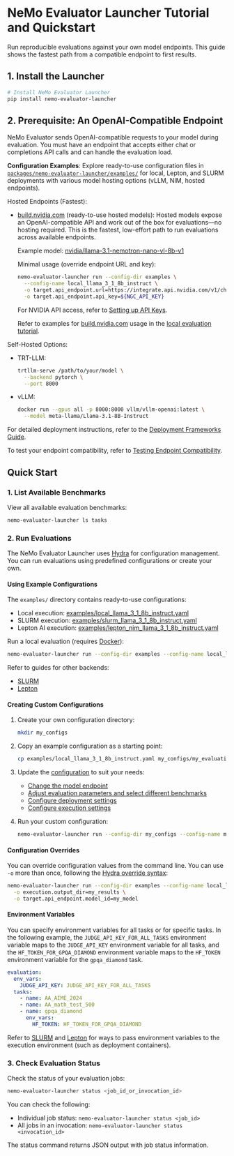 # NeMo Evaluator Launcher Tutorial and Quickstart

Run reproducible evaluations against your own model endpoints. This guide shows the fastest path from a compatible endpoint to first results.

## 1. Install the Launcher

```bash
# Install NeMo Evaluator Launcher
pip install nemo-evaluator-launcher
```

## 2. Prerequisite: An OpenAI-Compatible Endpoint

NeMo Evaluator sends OpenAI-compatible requests to your model during evaluation. You must have an endpoint that accepts either chat or completions API calls and can handle the evaluation load.

**Configuration Examples**: Explore ready-to-use configuration files in [`packages/nemo-evaluator-launcher/examples/`](https://github.com/NVIDIA-NeMo/Eval/tree/main/packages/nemo-evaluator-launcher/examples) for local, Lepton, and SLURM deployments with various model hosting options (vLLM, NIM, hosted endpoints).

Hosted Endpoints (Fastest):

- [build.nvidia.com](https://build.nvidia.com) (ready-to-use hosted models):
  Hosted models expose an OpenAI-compatible API and work out of the box for evaluations—no hosting required. This is the fastest, low-effort path to run evaluations across available endpoints.

  Example model: [nvidia/llama-3.1-nemotron-nano-vl-8b-v1](https://build.nvidia.com/nvidia/llama-3.1-nemotron-nano-vl-8b-v1)

  Minimal usage (override endpoint URL and key):

  ```bash
  nemo-evaluator-launcher run --config-dir examples \
    --config-name local_llama_3_1_8b_instruct \
    -o target.api_endpoint.url=https://integrate.api.nvidia.com/v1/chat/completions \
    -o target.api_endpoint.api_key=${NGC_API_KEY}
  ```

  For NVIDIA API access, refer to [Setting up API Keys](https://docs.omniverse.nvidia.com/guide-sdg/latest/setup.html#preview-and-set-up-an-api-key).

  Refer to examples for [build.nvidia.com](https://build.nvidia.com/) usage in the [local evaluation tutorial](tutorials/local-evaluation-of-existing-endpoint.md).

Self-Hosted Options:

- TRT-LLM:

  ```bash
  trtllm-serve /path/to/your/model \
    --backend pytorch \
    --port 8000
  ```

- vLLM:

  ```bash
  docker run --gpus all -p 8000:8000 vllm/vllm-openai:latest \
    --model meta-llama/Llama-3.1-8B-Instruct
  ```

For detailed deployment instructions, refer to the [Deployment Frameworks Guide](tutorials/deployments/deployment-frameworks-guide.md).

To test your endpoint compatibility, refer to [Testing Endpoint Compatibility](tutorials/deployments/testing-endpoint-oai-compatibility.md).

## Quick Start

### 1. List Available Benchmarks

View all available evaluation benchmarks:

```bash
nemo-evaluator-launcher ls tasks
```

### 2. Run Evaluations

The NeMo Evaluator Launcher uses [Hydra](https://hydra.cc/docs/intro/) for configuration management. You can run evaluations using predefined configurations or create your own.

#### Using Example Configurations

The `examples/` directory contains ready-to-use configurations:

- Local execution: [examples/local_llama_3_1_8b_instruct.yaml](https://github.com/NVIDIA-NeMo/Eval/tree/main/packages/nemo-evaluator-launcher/examples/local_llama_3_1_8b_instruct.yaml)
- SLURM execution: [examples/slurm_llama_3_1_8b_instruct.yaml](https://github.com/NVIDIA-NeMo/Eval/tree/main/packages/nemo-evaluator-launcher/examples/slurm_llama_3_1_8b_instruct.yaml)
- Lepton AI execution: [examples/lepton_nim_llama_3_1_8b_instruct.yaml](https://github.com/NVIDIA-NeMo/Eval/tree/main/packages/nemo-evaluator-launcher/examples/lepton_nim_llama_3_1_8b_instruct.yaml)

Run a local evaluation (requires [Docker](https://www.docker.com/)):

```bash
nemo-evaluator-launcher run --config-dir examples --config-name local_llama_3_1_8b_instruct -o execution.output_dir=<YOUR_OUTPUT_LOCAL_DIR>
```

Refer to guides for other backends:

- [SLURM](executors/slurm.md)
- [Lepton](executors/lepton.md)

#### Creating Custom Configurations

1. Create your own configuration directory:

   ```bash
   mkdir my_configs
   ```

2. Copy an example configuration as a starting point:

   ```bash
   cp examples/local_llama_3_1_8b_instruct.yaml my_configs/my_evaluation.yaml
   ```

3. Update the [configuration](configuration/index.md) to suit your needs:

   - [Change the model endpoint](configuration/target/index.md)
   - [Adjust evaluation parameters and select different benchmarks](configuration/evaluation/index.md)
   - [Configure deployment settings](configuration/deployment/index.md)
   - [Configure execution settings](configuration/execution/index.md)

4. Run your custom configuration:

   ```bash
   nemo-evaluator-launcher run --config-dir my_configs --config-name my_evaluation
   ```

#### Configuration Overrides

You can override configuration values from the command line. You can use `-o` more than once, following the [Hydra override syntax](https://hydra.cc/docs/advanced/override_grammar/basic/):

```bash
nemo-evaluator-launcher run --config-dir examples --config-name local_llama_3_1_8b_instruct \
  -o execution.output_dir=my_results \
  -o target.api_endpoint.model_id=my_model
```

#### Environment Variables

You can specify environment variables for all tasks or for specific tasks. In the following example, the `JUDGE_API_KEY_FOR_ALL_TASKS` environment variable maps to the `JUDGE_API_KEY` environment variable for all tasks, and the `HF_TOKEN_FOR_GPQA_DIAMOND` environment variable maps to the `HF_TOKEN` environment variable for the `gpqa_diamond` task.

```yaml
evaluation:
  env_vars:
    JUDGE_API_KEY: JUDGE_API_KEY_FOR_ALL_TASKS
  tasks:
    - name: AA_AIME_2024
    - name: AA_math_test_500
    - name: gpqa_diamond
      env_vars:
        HF_TOKEN: HF_TOKEN_FOR_GPQA_DIAMOND
```

Refer to [SLURM](executors/slurm.md#environment-variables) and [Lepton](executors/lepton.md#configuration-notes) for ways to pass environment variables to the execution environment (such as deployment containers).

### 3. Check Evaluation Status

Check the status of your evaluation jobs:

```bash
nemo-evaluator-launcher status <job_id_or_invocation_id>
```

You can check the following:

- Individual job status: `nemo-evaluator-launcher status <job_id>`
- All jobs in an invocation: `nemo-evaluator-launcher status <invocation_id>`

The status command returns JSON output with job status information.
